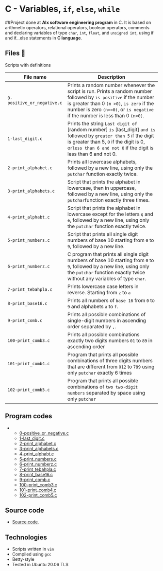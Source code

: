 # C - Variables, `if`, `else`, `while`

##Project done at **Alx software engineering program** in C. It is based on arithmetic operators, relational operators, boolean operators, comments and declaring variables of type `char`, `int`, `float`, and `unsigned int`, using if and if...else statements in **C language**. 


## Files :page_with_curl:
Scripts with definitions


| File name | Description|
| --------- | -----------|
| `0-positive_or_negative.c` | Prints a random number whenever the script is run. Prints a random number followed by `is positive` if the number is greater than 0 `(n >0)`, `is zero` if the number is zero `(n==0)`, or `is negative` if the number is less than 0 `(n<0)`. |
| `1-last_digit.c` | Prints the string `Last digit of` [random number] `is` [last_digit] `and is` followed by `greater than 5` if the digit is greater than 5, `0` if the digit is 0, or`less than 6 and not 0` if the digit is less than 6 and not 0. |
| `2-print_alphabet.c` | Prints all lowercase alphabets, followed by a new line, using only the `putchar` function exactly twice. |
| `3-print_alphabets.c` | Script that prints the alphabet in lowercase, then in uppercase, followed by a new line, using only the `putchar`function exactly three times. |
| `4-print_alphabt.c` | Script that prints the alphabet in lowercase except for the letters `q` and `e`, followed by a new line, using only the `putchar` function exactly twice. |
| `5-print_numbers.c` | Script that prints all single digit numbers of base 10 starting from `0` to `9`, followed by a new line. |
| `6-print_numberz.c` | C program that prints all single digit numbers of base 10 starting from `0` to `9`, followed by a new line, using only the `putchar` function exactly twice without any variables of type `char`. |
| `7-print_tebahpla.c` | Prints lowercase case letters in reverse. Starting from `z` to `a` |
| `8-print_base16.c` | Prints all numbers of `base 16` from `0` to `9` and alphabets `a` to `f`. |
| `9-print_comb.c` | Prints all possible combinations of single-digit numbers in ascending order separated by `,`. |
| `100-print_comb3.c` | Prints all possible combinations exactly two digits numbers  `01` to `89`  in ascending order |
| `101-print_comb4.c` | Program that prints all possible combinations of three digits numbers that are different from `012` to `789` using only `putchar` exactly 6 times |
| `102-print_comb5.c` | Program that prints all possible combinations of `two two-digit numbers` separated by space using only `putchar` |



## Program codes

*
  * [0-positive_or_negative.c](./0-positive_or_negative.c)
  * [1-last_digit.c](./1-last_digit.c)
  * [2-print_alphabet.c](./2-print_alphabet.c)
  * [3-print_alphabets.c](./3-print_alphabets.c)
  * [4-print_alphabt.c](./4-print_alphabt.c)
  * [5-print_numbers.c](./5-print_numbers.c)
  * [6-print_numberz.c](./6-print_numberz.c)
  * [7-print_tebahpla.c](./7-print_tebahpla.c)
  * [8-print_base16.c](./8-print_base16.c)
  * [9-print_comb.c](./9-print_comb.c)
  * [100-print_comb3.c](./100-print_comb3.c)
  * [101-print_comb4.c](./101-print_comb4.c)
  * [102-print_comb5.c](./102-print_comb5.c)
  


## Source code
* [Source code](https://github.com/alx-tools/0x01.c/blob/be43405af45f05527cde752969440ea246ce0d55/0-positive_or_negative_c).

## Technologies

* Scripts written in `vim`
* Compiled using `gcc`
* Betty-style
* Tested in Ubuntu 20.06 TLS
